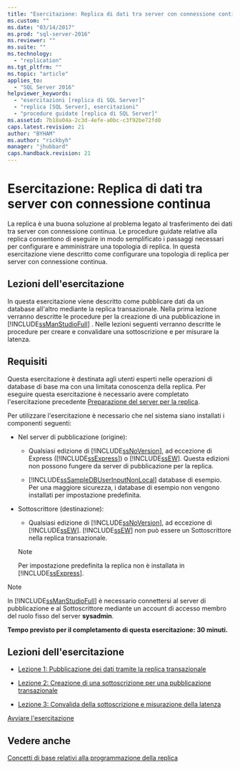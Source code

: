 ```yaml
---
title: "Esercitazione: Replica di dati tra server con connessione continua | Microsoft Docs"
ms.custom: ""
ms.date: "03/14/2017"
ms.prod: "sql-server-2016"
ms.reviewer: ""
ms.suite: ""
ms.technology: 
  - "replication"
ms.tgt_pltfrm: ""
ms.topic: "article"
applies_to: 
  - "SQL Server 2016"
helpviewer_keywords: 
  - "esercitazioni [replica di SQL Server]"
  - "replica [SQL Server], esercitazioni"
  - "procedure guidate [replica di SQL Server]"
ms.assetid: 7b18a04a-2c3d-4efe-a0bc-c3f92be72fd0
caps.latest.revision: 21
author: "BYHAM"
ms.author: "rickbyh"
manager: "jhubbard"
caps.handback.revision: 21
---
```

# Esercitazione: Replica di dati tra server con connessione continua
La replica è una buona soluzione al problema legato al trasferimento dei dati tra server con connessione continua. Le procedure guidate relative alla replica consentono di eseguire in modo semplificato i passaggi necessari per configurare e amministrare una topologia di replica. In questa esercitazione viene descritto come configurare una topologia di replica per server con connessione continua.  
  
## Lezioni dell'esercitazione  
In questa esercitazione viene descritto come pubblicare dati da un database all'altro mediante la replica transazionale. Nella prima lezione verranno descritte le procedure per la creazione di una pubblicazione in [!INCLUDE[ssManStudioFull](../../includes/ssmanstudiofull-md.md)] . Nelle lezioni seguenti verranno descritte le procedure per creare e convalidare una sottoscrizione e per misurare la latenza.  
  
## Requisiti  
Questa esercitazione è destinata agli utenti esperti nelle operazioni di database di base ma con una limitata conoscenza della replica. Per eseguire questa esercitazione è necessario avere completato l'esercitazione precedente [Preparazione del server per la replica](../../relational-databases/replication/tutorial-preparing-the-server-for-replication.md).  
  
Per utilizzare l'esercitazione è necessario che nel sistema siano installati i componenti seguenti:  
  
-   Nel server di pubblicazione (origine):  
  
    -   Qualsiasi edizione di [!INCLUDE[ssNoVersion](../../includes/ssnoversion-md.md)], ad eccezione di Express ([!INCLUDE[ssExpress](../../includes/ssexpress-md.md)]) o [!INCLUDE[ssEW](../../includes/ssew-md.md)]. Questa edizioni non possono fungere da server di pubblicazione per la replica.  
  
    -   [!INCLUDE[ssSampleDBUserInputNonLocal](../../includes/sssampledbuserinputnonlocal-md.md)] database di esempio. Per una maggiore sicurezza, i database di esempio non vengono installati per impostazione predefinita.  
  
-   Sottoscrittore (destinazione):  
  
    -   Qualsiasi edizione di [!INCLUDE[ssNoVersion](../../includes/ssnoversion-md.md)], ad eccezione di [!INCLUDE[ssEW](../../includes/ssew-md.md)]. [!INCLUDE[ssEW](../../includes/ssew-md.md)] non può essere un Sottoscrittore nella replica transazionale.  
  
    > [!NOTE]  
    > Per impostazione predefinita la replica non è installata in [!INCLUDE[ssExpress](../../includes/ssexpress-md.md)].  
  
> [!NOTE]  
> In [!INCLUDE[ssManStudioFull](../../includes/ssmanstudiofull-md.md)] è necessario connettersi al server di pubblicazione e al Sottoscrittore mediante un account di accesso membro del ruolo fisso del server **sysadmin**.  
  
**Tempo previsto per il completamento di questa esercitazione: 30 minuti.**  
  
## Lezioni dell'esercitazione  
  
-   [Lezione 1: Pubblicazione dei dati tramite la replica transazionale](../../relational-databases/replication/lesson-1-publishing-data-using-transactional-replication.md)  
  
-   [Lezione 2: Creazione di una sottoscrizione per una pubblicazione transazionale](../../relational-databases/replication/lesson-2-creating-a-subscription-to-the-transactional-publication.md)  
  
-   [Lezione 3: Convalida della sottoscrizione e misurazione della latenza](../../relational-databases/replication/lesson-3-validating-the-subscription-and-measuring-latency.md)  
  
[Avviare l'esercitazione](../../relational-databases/replication/lesson-1-publishing-data-using-transactional-replication.md)  
  
## Vedere anche  
[Concetti di base relativi alla programmazione della replica](../../relational-databases/replication/concepts/replication-programming-concepts.md)  
  
  
  
